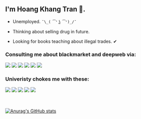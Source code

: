 ## I'm Hoang Khang Tran 👋.

- Unemployed. `¯\_( ͡❛ ͜ʖ ͡❛)_/¯`

- Thinking about selling drug in future. 

- Looking for books teaching about illegal trades. ✔

### Consulting me about blackmarket and deepweb via:

<a href="https://www.facebook.com/hoangkhang.tran.14"><img src="https://img.icons8.com/color/48/000000/facebook.png"/></a>
<a href="#" ><img src="https://img.icons8.com/color/48/000000/instagram-new.png"/></a>
<a href="#"><img src="https://img.icons8.com/color/48/000000/youtube-play.png"/></a>
<a href="#"><img src="https://img.icons8.com/color/48/000000/twitter.png"/></a>
<a href="#"><img src="https://img.icons8.com/color/48/000000/telegram-app.png"/></a>
<a href="#"><img src="https://img.icons8.com/color/48/000000/zalo.png"/></a>

### Univeristy chokes me with these:

<div style="display:inline">
<img src="https://img.icons8.com/color/48/000000/c-plus-plus-logo.png"/>
<img src="https://img.icons8.com/color/48/000000/c-sharp-logo.png"/>
<img src="https://img.icons8.com/color/48/000000/c-programming.png"/>
<img src="https://img.icons8.com/color/48/000000/python--v1.png"/>
<img src="https://img.icons8.com/external-tal-revivo-duo-tal-revivo/50/000000/external-django-a-high-level-python-web-framework-that-encourages-rapid-development-logo-duo-tal-revivo.png"/>
</div>

<br><br>
[![Anurag's GitHub stats](https://github-readme-stats.vercel.app/api?username=AlastorCreeper&show_icons=true&theme=tokyonight )](https://github.com/anuraghazra/github-readme-stats)

